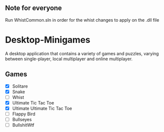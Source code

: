
## Note for everyone
Run WhistCommon.sln in order for the whist changes to apply on the .dll file
# Desktop-Minigames
A desktop application that contains a variety of games and puzzles, varying between single-player, local multiplayer and online multiplayer.
## Games
- [x] Solitare
- [x] Snake
- [ ] Whist
- [x] Ultimate Tic Tac Toe
- [x] Ultimate Ultimate Tic Tac Toe
- [ ] Flappy Bird
- [ ] Bullseyes
- [ ] BullshitWtf
